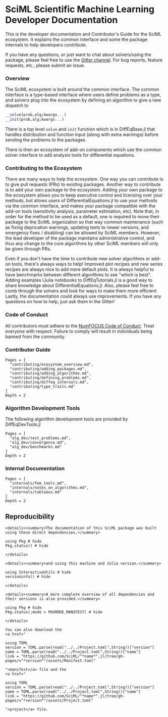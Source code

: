 # SciML Scientific Machine Learning Developer Documentation

This is the developer documentation and Contributor's Guide for the SciML ecosystem. It explains the common
interface and some the package internals to help developers contribute.

If you have any questions, or just want to chat about solvers/using the package, please feel free to use the [Gitter channel](https://gitter.im/JuliaDiffEq/Lobby). For bug reports, feature requests, etc., please submit an issue.

### Overview

The SciML ecosystem is built around the common interface. The common interface
is a type-based interface where users define problems as a type, and solvers
plug into the ecosystem by defining an algorithm to give a new dispatch to

```julia
__solve(prob,alg;kwargs...)
__init(prob,alg;kwargs...)
```

There is a top level `solve` and `init` function which is
in DiffEqBase.jl that handles distribution and function input
(along with extra warnings) before sending the problems
to the packages.

There is then an ecosystem of add-on components which use the
common solver interface to add analysis tools for differential
equations.

### Contributing to the Ecosystem

There are many ways to help the ecosystem. One way you can contribute is to give
pull requests (PRs) to existing packages. Another way to contribute is to add your
own package to the ecosystem. Adding your own package to the ecosystem allows
you to keep executive control and licensing over your methods,
but allows users of DifferentialEquations.jl to use your methods via the common
interface, and makes your package compatible with the add-on tools (sensitivity
analysis, parameter estimation, etc). Note that, in order for the method to be
used as a default, one is required to move their
package to the SciML organization so that way common maintenance (such
as fixing deprication warnings, updating tests to newer versions, and emergency
fixes / disabling) can be allowed by SciML members. However, the lead developer
of the package maintains administrative control, and thus any change to the core
algorithms by other SciML members will only be given through PRs.

Even if you don't have the time to contribute new solver algorithms or add-on tools,
there's always ways to help! Improved plot recipes and new series recipes are
always nice to add more default plots. It is always helpful to have benchmarks
between different algorithms to see "which is best". Adding examples IJulia
notebooks to DiffEqTutorials.jl is a good way to share knowledge about DifferentialEquations.jl.
Also, please feel free to comb through the solvers and look for ways to make them
more efficient. Lastly, the documentation could always use improvements. If you
have any questions on how to help, just ask them in the Gitter!

### Code of Conduct

All contributors must adhere to the [NumFOCUS Code of Conduct](https://numfocus.org/code-of-conduct). 
Treat everyone with respect. Failure to comply will result in individuals being banned from the community. 

### Contributor Guide

```@contents
Pages = [
  "contributing/ecosystem_overview.md",
  "contributing/adding_packages.md",
  "contributing/adding_algorithms.md",
  "contributing/defining_problems.md",
  "contributing/diffeq_internals.md",
  "contributing/type_traits.md"
]
Depth = 2
```

### Algorithm Development Tools

The following algorithm development tools are provided by DiffEqDevTools.jl

```@contents
Pages = [
  "alg_dev/test_problems.md",
  "alg_dev/convergence.md",
  "alg_dev/benchmarks.md"
]
Depth = 2
```

### Internal Documentation

```@contents
Pages = [
  "internals/fem_tools.md",
  "internals/notes_on_algorithms.md",
  "internals/tableaus.md"
]
Depth = 2
```

## Reproducibility
```@raw html
<details><summary>The documentation of this SciML package was built using these direct dependencies,</summary>
```
```@example
using Pkg # hide
Pkg.status() # hide
```
```@raw html
</details>
```
```@raw html
<details><summary>and using this machine and Julia version.</summary>
```
```@example
using InteractiveUtils # hide
versioninfo() # hide
```
```@raw html
</details>
```
```@raw html
<details><summary>A more complete overview of all dependencies and their versions is also provided.</summary>
```
```@example
using Pkg # hide
Pkg.status(;mode = PKGMODE_MANIFEST) # hide
```
```@raw html
</details>
```
```@raw html
You can also download the 
<a href="
```
```@eval
using TOML
version = TOML.parse(read("../../Project.toml",String))["version"]
name = TOML.parse(read("../../Project.toml",String))["name"]
link = "https://github.com/SciML/"*name*".jl/tree/gh-pages/v"*version*"/assets/Manifest.toml"
```
```@raw html
">manifest</a> file and the
<a href="
```
```@eval
using TOML
version = TOML.parse(read("../../Project.toml",String))["version"]
name = TOML.parse(read("../../Project.toml",String))["name"]
link = "https://github.com/SciML/"*name*".jl/tree/gh-pages/v"*version*"/assets/Project.toml"
```
```@raw html
">project</a> file.
```